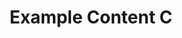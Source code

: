 ---
layout: post
title: Example Content C
description: >
  A page showing how regular markdown content is styled in Hydejack.
image: /assets/img/blog/example-content-ii.jpg
noindex: true
---